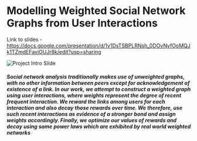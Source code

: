 # Modelling Weighted Social Network Graphs from User Interactions
Link to slides - https://docs.google.com/presentation/d/1v1DsTSBPLRNsh_0DOvNyfOoMQJk1TZmdEFaviOUJr8k/edit?usp=sharing

![Project Intro Slide](https://paragverma.github.io/images/csc555project.JPG)
##### Social network analysis traditionally makes use of unweighted graphs, with no other information between peers except for acknowledgement of existence of a link. In our work, we attempt to construct a weighted graph using user interactions, where weights represent the degree of recent frequent interaction. We reward the links among users for each interaction and also decay those rewards over time. We therefore, use such recent  interactions as evidence of a stronger bond and assign weights accordingly. Finally, we optimize our values of rewards and decay using some power laws which are exhibited by real world weighted networks

